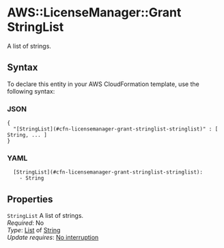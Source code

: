 # AWS::LicenseManager::Grant StringList<a name="aws-properties-licensemanager-grant-stringlist"></a>

A list of strings\.

## Syntax<a name="aws-properties-licensemanager-grant-stringlist-syntax"></a>

To declare this entity in your AWS CloudFormation template, use the following syntax:

### JSON<a name="aws-properties-licensemanager-grant-stringlist-syntax.json"></a>

```
{
  "[StringList](#cfn-licensemanager-grant-stringlist-stringlist)" : [ String, ... ]
}
```

### YAML<a name="aws-properties-licensemanager-grant-stringlist-syntax.yaml"></a>

```
  [StringList](#cfn-licensemanager-grant-stringlist-stringlist): 
    - String
```

## Properties<a name="aws-properties-licensemanager-grant-stringlist-properties"></a>

`StringList`  <a name="cfn-licensemanager-grant-stringlist-stringlist"></a>
A list of strings\.  
*Required*: No  
*Type*: [List](#aws-properties-licensemanager-grant-stringlist) of [String](#aws-properties-licensemanager-grant-stringlist)  
*Update requires*: [No interruption](https://docs.aws.amazon.com/AWSCloudFormation/latest/UserGuide/using-cfn-updating-stacks-update-behaviors.html#update-no-interrupt)